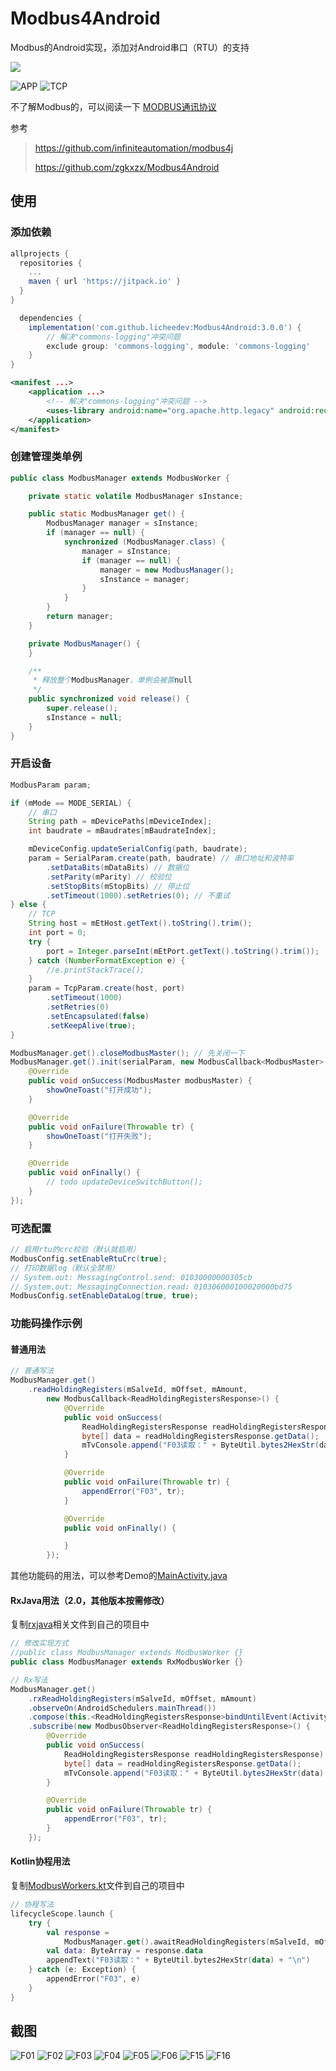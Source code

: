 # Modbus4Android
Modbus的Android实现，添加对Android串口（RTU）的支持

[![](https://jitpack.io/v/licheedev/Modbus4Android.svg)](https://jitpack.io/#licheedev/Modbus4Android)

![APP](https://raw.githubusercontent.com/licheedev/Modbus4Android/master/imgs/app.png)
![TCP](https://raw.githubusercontent.com/licheedev/Modbus4Android/master/imgs/tcp.png)

不了解Modbus的，可以阅读一下 [MODBUS通讯协议](https://github.com/licheedev/Modbus4Android/blob/master/imgs/modbus_proto_cn.pdf)

参考
> https://github.com/infiniteautomation/modbus4j
>
> https://github.com/zgkxzx/Modbus4Android

## 使用

### 添加依赖
```gradle
allprojects {
  repositories {
    ...
    maven { url 'https://jitpack.io' }
  }
}

  dependencies {
    implementation('com.github.licheedev:Modbus4Android:3.0.0') {
        // 解决"commons-logging"冲突问题
        exclude group: 'commons-logging', module: 'commons-logging'
    }
}
```

```xml
<manifest ...>
    <application ...>
        <!-- 解决"commons-logging"冲突问题 -->
        <uses-library android:name="org.apache.http.legacy" android:required="false" />
    </application>
</manifest>
```

### 创建管理类单例

```java
public class ModbusManager extends ModbusWorker {

    private static volatile ModbusManager sInstance;

    public static ModbusManager get() {
        ModbusManager manager = sInstance;
        if (manager == null) {
            synchronized (ModbusManager.class) {
                manager = sInstance;
                if (manager == null) {
                    manager = new ModbusManager();
                    sInstance = manager;
                }
            }
        }
        return manager;
    }

    private ModbusManager() {
    }

    /**
     * 释放整个ModbusManager，单例会被置null
     */
    public synchronized void release() {
        super.release();
        sInstance = null;
    }
}

```

### 开启设备
```java
ModbusParam param;

if (mMode == MODE_SERIAL) {
    // 串口
    String path = mDevicePaths[mDeviceIndex];
    int baudrate = mBaudrates[mBaudrateIndex];

    mDeviceConfig.updateSerialConfig(path, baudrate);
    param = SerialParam.create(path, baudrate) // 串口地址和波特率
        .setDataBits(mDataBits) // 数据位
        .setParity(mParity) // 校验位
        .setStopBits(mStopBits) // 停止位
        .setTimeout(1000).setRetries(0); // 不重试
} else {
    // TCP
    String host = mEtHost.getText().toString().trim();
    int port = 0;
    try {
        port = Integer.parseInt(mEtPort.getText().toString().trim());
    } catch (NumberFormatException e) {
        //e.printStackTrace();
    }
    param = TcpParam.create(host, port)
        .setTimeout(1000)
        .setRetries(0)
        .setEncapsulated(false)
        .setKeepAlive(true);
}

ModbusManager.get().closeModbusMaster(); // 先关闭一下
ModbusManager.get().init(serialParam, new ModbusCallback<ModbusMaster>() {
    @Override
    public void onSuccess(ModbusMaster modbusMaster) {
        showOneToast("打开成功");
    }

    @Override
    public void onFailure(Throwable tr) {
        showOneToast("打开失败");
    }

    @Override
    public void onFinally() {
        // todo updateDeviceSwitchButton();
    }
});
```


### 可选配置
```java
// 启用rtu的crc校验（默认就启用）
ModbusConfig.setEnableRtuCrc(true);
// 打印数据log（默认全禁用）
// System.out: MessagingControl.send: 01030000000305cb
// System.out: MessagingConnection.read: 010306000100020000bd75
ModbusConfig.setEnableDataLog(true, true);
```

### 功能码操作示例
#### 普通用法
```java
// 普通写法
ModbusManager.get()
    .readHoldingRegisters(mSalveId, mOffset, mAmount,
        new ModbusCallback<ReadHoldingRegistersResponse>() {
            @Override
            public void onSuccess(
                ReadHoldingRegistersResponse readHoldingRegistersResponse) {
                byte[] data = readHoldingRegistersResponse.getData();
                mTvConsole.append("F03读取：" + ByteUtil.bytes2HexStr(data) + "\n");
            }

            @Override
            public void onFailure(Throwable tr) {
                appendError("F03", tr);
            }

            @Override
            public void onFinally() {

            }
        });
```

其他功能码的用法，可以参考Demo的[MainActivity.java](https://github.com/licheedev/Modbus4Android/blob/master/app/src/main/java/com/licheedev/demo/MainActivity.java)

#### RxJava用法（2.0，其他版本按需修改）
复制[rxjava](https://github.com/licheedev/Modbus4Android/tree/master/app/src/main/java/com/licheedev/impl/rxjava)相关文件到自己的项目中

```java
// 修改实现方式
//public class ModbusManager extends ModbusWorker {}
public class ModbusManager extends RxModbusWorker {}

// Rx写法
ModbusManager.get()
    .rxReadHoldingRegisters(mSalveId, mOffset, mAmount)
    .observeOn(AndroidSchedulers.mainThread())
    .compose(this.<ReadHoldingRegistersResponse>bindUntilEvent(ActivityEvent.DESTROY))
    .subscribe(new ModbusObserver<ReadHoldingRegistersResponse>() {
        @Override
        public void onSuccess(
            ReadHoldingRegistersResponse readHoldingRegistersResponse) {
            byte[] data = readHoldingRegistersResponse.getData();
            mTvConsole.append("F03读取：" + ByteUtil.bytes2HexStr(data) + "\n");
        }

        @Override
        public void onFailure(Throwable tr) {
            appendError("F03", tr);
        }
    });
```

#### Kotlin协程用法
复制[ModbusWorkers.kt](https://github.com/licheedev/Modbus4Android/tree/master/app/src/main/java/com/licheedev/impl/kotlin/ModbusWorkers.kt)文件到自己的项目中
```kotlin
// 协程写法
lifecycleScope.launch {
    try {
        val response =
            ModbusManager.get().awaitReadHoldingRegisters(mSalveId, mOffset, mAmount)
        val data: ByteArray = response.data
        appendText("F03读取：" + ByteUtil.bytes2HexStr(data) + "\n")
    } catch (e: Exception) {
        appendError("F03", e)
    }
}
```



## 截图
![F01](https://raw.githubusercontent.com/licheedev/Modbus4Android/master/imgs/01.png)
![F02](https://raw.githubusercontent.com/licheedev/Modbus4Android/master/imgs/02.png)
![F03](https://raw.githubusercontent.com/licheedev/Modbus4Android/master/imgs/03.png)
![F04](https://raw.githubusercontent.com/licheedev/Modbus4Android/master/imgs/04.png)
![F05](https://raw.githubusercontent.com/licheedev/Modbus4Android/master/imgs/05.gif)
![F06](https://raw.githubusercontent.com/licheedev/Modbus4Android/master/imgs/06.gif)
![F15](https://raw.githubusercontent.com/licheedev/Modbus4Android/master/imgs/15.gif)
![F16](https://raw.githubusercontent.com/licheedev/Modbus4Android/master/imgs/16.gif)

